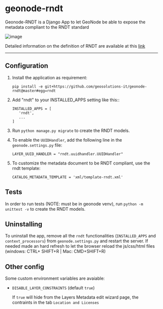 # geonode-rndt

Geonode-RNDT is a Django App to let GeoNode be able to expose the metadata compliant to the RNDT standard

![image](https://user-images.githubusercontent.com/717359/107668977-91f8ee00-6c91-11eb-8006-80e988dddeef.png)

Detailed information on the definition of RNDT are available at this [link](https://geodati.gov.it/geoportale/)

-----

## Configuration

1. Install the application as requirement:

       pip install -e git+https://github.com/geosolutions-it/geonode-rndt@master#egg=rndt

1. Add "rndt" to your INSTALLED_APPS setting like this::

       INSTALLED_APPS = [
          'rndt',
          ...
       ]

1. Run ``python manage.py migrate`` to create the RNDT models.

1. To enable the `UUIDHandler`, add the following line in the `geonode.settings.py` file:

       LAYER_UUID_HANDLER = "rndt.uuidhandler.UUIDHandler"

1. To customize the metadata document to be RNDT compliant, use the rndt template:  

       CATALOG_METADATA_TEMPLATE = 'xml/template-rndt.xml'




## Tests

In order to run tests (NOTE: must be in geonode venv), run ``python -m unittest -v`` to create the RNDT models.

## Uninstalling

To uninstall the app, remove all the `rndt` functionalities (`INSTALLED_APPS` and `context_processors`) from  `geonode.settings.py` and restart the server. 
If needed made an hard refresh to let the browser reload the js/css/html files (windows: CTRL+ SHIFT+R | Mac: CMD+SHIFT+R)


## Other config

Some custom environment variables are avaiable:

- `DISABLE_LAYER_CONSTRAINTS` (default `true`)  

  If `true` will hide from the Layers Metadata edit wizard page, the contraints in the tab `Location and Licenses`
